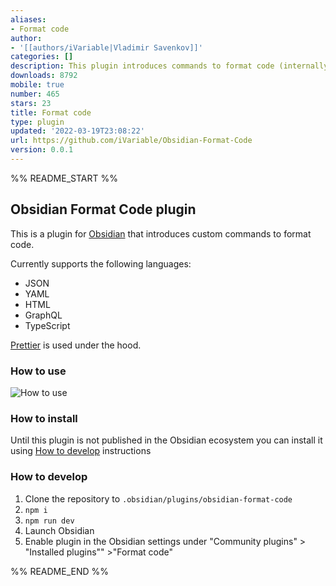 ```yaml
---
aliases:
- Format code
author:
- '[[authors/iVariable|Vladimir Savenkov]]'
categories: []
description: This plugin introduces commands to format code (internally uses prettier)
downloads: 8792
mobile: true
number: 465
stars: 23
title: Format code
type: plugin
updated: '2022-03-19T23:08:22'
url: https://github.com/iVariable/Obsidian-Format-Code
version: 0.0.1
---
```


%% README_START %%

## Obsidian Format Code plugin

This is a plugin for [Obsidian](https://obsidian.md) that introduces
custom commands to format code.

Currently supports the following languages:
- JSON
- YAML
- HTML
- GraphQL
- TypeScript

[Prettier](https://github.com/prettier/prettier) is used under the hood.

### How to use

![How to use](https://raw.githubusercontent.com/iVariable/Obsidian-Format-Code/HEAD/assets/obsidian-prettier-demo.gif)

### How to install

Until this plugin is not published in the Obsidian ecosystem you 
can install it using [How to develop](#how-to-develop) instructions

### How to develop

1. Clone the repository to `.obsidian/plugins/obsidian-format-code`
2. `npm i`
3. `npm run dev`
4. Launch Obsidian
5. Enable plugin in the Obsidian settings under "Community plugins" > "Installed plugins"" >"Format code"


%% README_END %%
